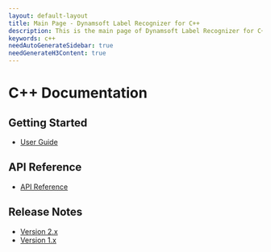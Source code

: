 ```yaml
---
layout: default-layout
title: Main Page - Dynamsoft Label Recognizer for C++
description: This is the main page of Dynamsoft Label Recognizer for C++ Language.
keywords: c++
needAutoGenerateSidebar: true
needGenerateH3Content: true
---
```


# C++ Documentation

## Getting Started

- [User Guide](cpp-user-guide.md)

## API Reference

- [API Reference](api-reference/cpp-index.md)

## Release Notes

- [Version 2.x](release-notes/c-cpp-2.md)
- [Version 1.x](release-notes/c-cpp-1.md)